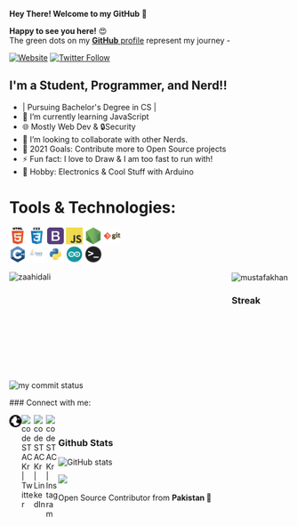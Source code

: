 **Hey There! Welcome to my GitHub** 👋


**Happy to see you here!** 😍 <br> The green dots on my [**GitHub** profile](https://github.com/mustafa-khann) represent my journey -

[![Website](https://img.shields.io/website?label=Mustafakhan.rocks&style=for-the-badge&url=https%3A%2F%2Fcodestackr.com)](https://mustafakhan.rocks)
[![Twitter Follow](https://img.shields.io/twitter/follow/Mustafa_Khan?color=1DA1F2&logo=twitter&style=for-the-badge)](https://twitter.com/intent/follow?original_referer=https%3A%2F%2Fgithub.com%2FMustafa_kh4n&screen_name=mustafa_kh4n)

## I'm a Student, Programmer, and Nerd!!

- | Pursuing Bachelor's Degree in CS |
- 🌱 I’m currently learning JavaScript
- 🌐 Mostly Web Dev & 🔒Security
- 👯 I’m looking to collaborate with other Nerds.
- 🥅 2021 Goals: Contribute more to Open Source projects
- ⚡ Fun fact: I love to Draw & I am too fast to run with!
- 🤖 Hobby: Electronics & Cool Stuff with Arduino


# Tools & Technologies:
<code><img height="30" src="https://raw.githubusercontent.com/github/explore/80688e429a7d4ef2fca1e82350fe8e3517d3494d/topics/html/html.png"></code>
<code><img height="30" src="https://raw.githubusercontent.com/github/explore/80688e429a7d4ef2fca1e82350fe8e3517d3494d/topics/css/css.png"></code>
<code><img height="30" src="https://raw.githubusercontent.com/github/explore/80688e429a7d4ef2fca1e82350fe8e3517d3494d/topics/bootstrap/bootstrap.png"></code>
<code><img height="30" src="https://raw.githubusercontent.com/github/explore/80688e429a7d4ef2fca1e82350fe8e3517d3494d/topics/javascript/javascript.png"></code>
<code><img height="30" src="https://raw.githubusercontent.com/github/explore/80688e429a7d4ef2fca1e82350fe8e3517d3494d/topics/nodejs/nodejs.png"></code>
<code><img height="30" src="https://raw.githubusercontent.com/github/explore/80688e429a7d4ef2fca1e82350fe8e3517d3494d/topics/git/git.png"></code>
<br>
<code><img height="30" src="https://raw.githubusercontent.com/github/explore/80688e429a7d4ef2fca1e82350fe8e3517d3494d/topics/cpp/cpp.png"></code>
<code><img height="30" src="https://raw.githubusercontent.com/github/explore/80688e429a7d4ef2fca1e82350fe8e3517d3494d/topics/java/java.png"></code>
<code><img height="30" src="https://raw.githubusercontent.com/github/explore/80688e429a7d4ef2fca1e82350fe8e3517d3494d/topics/python/python.png"></code>
<code><img height="30" src="https://raw.githubusercontent.com/github/explore/80688e429a7d4ef2fca1e82350fe8e3517d3494d/topics/arduino/arduino.png"></code>
<code><img height="30" src="https://raw.githubusercontent.com/github/explore/80688e429a7d4ef2fca1e82350fe8e3517d3494d/topics/terminal/terminal.png"></code>
<br>
<p>
 <!-- GitHub Statistics!-->
<img align="left" height="195px" width="400px" src="https://github-readme-stats.vercel.app/api?username=mustafa-khann&show_icons=true&count_private=true&show_icons=true&hide=php&bg_color=30,A0A0A0,020104&title_color=fff&text_color=fff" alt="zaahidali"/>

<!-- Most Languages Used Statistics!-->  
  <img align="center" height="195px" width="350px" src="https://github-readme-stats.vercel.app/api/top-langs/?username=mustafa-khann&layout=compact&hide=php,smarty&bg_color=30,A0A0A0,020104&title_color=fff&text_color=fff" alt="mustafakhan" />
</p>

### Streak
<p align="left">
<img src="https://github-readme-streak-stats.herokuapp.com/?user=mustafa-khann&theme=ads-juicy-fresh&hide_border=true" alt="my commit status" width="49%" /> 
</p>
### Connect with me:

[<img align="left" alt="codeSTACKr.com" width="22px" src="https://raw.githubusercontent.com/iconic/open-iconic/master/svg/globe.svg" />][website]
[<img align="left" alt="codeSTACKr | Twitter" width="22px" src="https://cdn.jsdelivr.net/npm/simple-icons@v3/icons/twitter.svg" />][twitter]
[<img align="left" alt="codeSTACKr | LinkedIn" width="22px" src="https://cdn.jsdelivr.net/npm/simple-icons@v3/icons/linkedin.svg" />][linkedin]
[<img align="left" alt="codeSTACKr | Instagram" width="22px" src="https://cdn.jsdelivr.net/npm/simple-icons@v3/icons/instagram.svg" />][instagram]
<br>
### Github Stats
![GitHub stats](https://github-readme-stats.vercel.app/api?username=Mustafa-khann&show_icons=true)



![](https://komarev.com/ghpvc/?username=Mustafa-khann&color=red&label=Profile+Views)



Open Source Contributor from **Pakistan 💚**

[website]: https://mustafakhan.rocks
[twitter]: https://twitter.com/mustafa_kh4n
[instagram]: https://instagram.com/mustafa.afridi_
[linkedin]: https://www.linkedin.com/in/mustafa-khan-a89a8b1ba/
